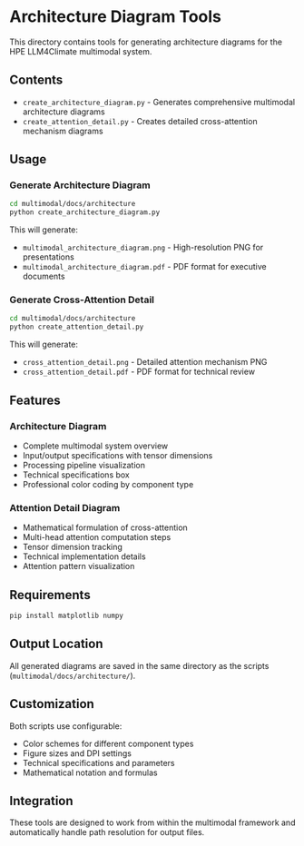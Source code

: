 # Architecture Diagram Tools

This directory contains tools for generating architecture diagrams for the HPE LLM4Climate multimodal system.

## Contents

- `create_architecture_diagram.py` - Generates comprehensive multimodal architecture diagrams
- `create_attention_detail.py` - Creates detailed cross-attention mechanism diagrams

## Usage

### Generate Architecture Diagram

```bash
cd multimodal/docs/architecture
python create_architecture_diagram.py
```

This will generate:
- `multimodal_architecture_diagram.png` - High-resolution PNG for presentations
- `multimodal_architecture_diagram.pdf` - PDF format for executive documents

### Generate Cross-Attention Detail

```bash
cd multimodal/docs/architecture
python create_attention_detail.py
```

This will generate:
- `cross_attention_detail.png` - Detailed attention mechanism PNG
- `cross_attention_detail.pdf` - PDF format for technical review

## Features

### Architecture Diagram
- Complete multimodal system overview
- Input/output specifications with tensor dimensions
- Processing pipeline visualization
- Technical specifications box
- Professional color coding by component type

### Attention Detail Diagram
- Mathematical formulation of cross-attention
- Multi-head attention computation steps
- Tensor dimension tracking
- Technical implementation details
- Attention pattern visualization

## Requirements

```bash
pip install matplotlib numpy
```

## Output Location

All generated diagrams are saved in the same directory as the scripts (`multimodal/docs/architecture/`).

## Customization

Both scripts use configurable:
- Color schemes for different component types
- Figure sizes and DPI settings
- Technical specifications and parameters
- Mathematical notation and formulas

## Integration

These tools are designed to work from within the multimodal framework and automatically handle path resolution for output files.
